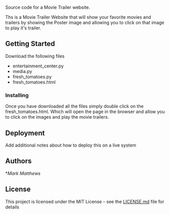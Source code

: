 Source code for a Movie Trailer website.

Ths is a Movie Trailer Website that will show your favorite movies and trailers by showing the Poster image and allowing you to click on that image to play it's trailer.

## Getting Started

Download the following files 

* entertainment_center.py
* media.py
* fresh_tomatoes.py 
* fresh_tomatoes.html

### Installing

Once you have downloaded all the files simply double click on the fresh_tomatoes.html. Which will open the page in the browser and allow you to click on the images and play the movie trailers.

## Deployment

Add additional notes about how to deploy this on a live system

## Authors

**Mark Matthews*

## License

This project is licensed under the MIT License - see the [LICENSE.md](LICENSE.md) file for details
